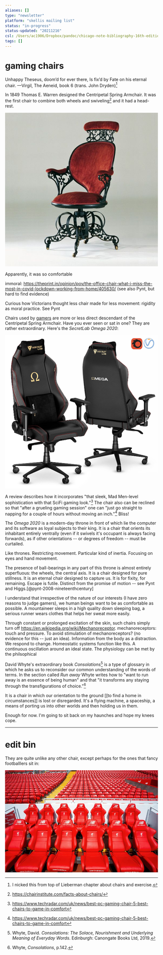 ```yaml
---
aliases: []
type: "newsletter"
platform: "skellis mailing list"
status: "in-progress"
status-updated: "20211216"
csl: /Users/ac1906/Dropbox/pandoc/chicago-note-bibliography-16th-edition.csl
tags: []
---
```


# gaming chairs

Unhappy Theseus, doom’d for ever there, Is fix’d by Fate on his eternal chair.
—Virgil, The Aeneid, book 6 (trans. John Dryden)[^nicked]

In 1849 Thomas E. Warren designed the Centripetal Spring Armchair. It was the first chair to combine both wheels and swiveling[^warren] and it had a head-rest.  

![](/assets/centripetal.jpg)

Apparently, it was so comfortable

immoral: https://theprint.in/opinion/pov/the-office-chair-what-i-miss-the-most-in-covid-lockdown-working-from-home/405630/ (see also Pynt, but hard to find evidence)

Curious how Victorians thought less chair made for less movement: rigidity as moral practice. See Pynt


Chairs used by [gamers](https://en.wikipedia.org/wiki/Gamer) are more or less direct descendant of the Centripetal Spring Armchair. Have you ever seen or sat in one? They are rather extraordinary. Here's the _SecretLab Omega 2020_:

![](/assets/gaming-chair.jpg)

A review describes how it incorporates "that sleek, Mad Men-level sophistication with that SciFi gaming look."[^rev1] The chair also can be reclined so that "after a grueling gaming session" one can "just go straight to napping for a couple of hours without moving an inch."[^rev2] Bliss! 

The _Omega 2020_ is a modern-day throne in front of which lie the computer and its software as loyal subjects to their king. It is a chair that orients its inhabitant entirely ventrally (even if it swivels it's occupant is always facing forwards), as if other orientations -- or degrees of freedom -- must be curtailed.

Like thrones. Restricting movement. Particular kind of inertia. Focusing on eyes and hand movement.

The presence of ball-bearings in any part of this throne is almost entirely superfluous: the wheels, the central axis. It is a chair designed for pure stillness. It is an eternal chair designed to capture us. It is for fixity, for remaining. Escape is futile. Distinct from the promise of motion -- see Pynt and Higgs.[@pynt-2008-nineteenthcentury]


I understand that irrespective of the nature of our interests (I have zero reasons to judge gamers), we human beings want to be as comfortable as possible. A mountaineer sleeps in a high quality down sleeping bag, a serious runner wears clothes that helps her sweat more easily. 

Through constant or prolonged excitation of the skin, such chairs simply turn off https://en.wikipedia.org/wiki/Mechanoreceptor. mechanoreceptors: touch and pressure. To avoid stimulation of mechanoreceptors? (no evidence for this -- just an idea). Information from the body as a distraction. We respond to change. Homeostatic systems function like this. A continuous oscillation around an ideal state. The physiology can be met by the philsophical 

David Whyte's extraordinary book _Consolations_[^dw] is a type of glossary in which he asks us to reconsider our common understanding of the words of terms. In the section called _Run away_ Whyte writes how to "want to run away is an essence of being human" and that "it transforms any staying through the transfigurations of choice."[^dw2]

It is a chair in which our orientation to the ground [[to find a home in circumstances]] is lost or disregarded. It's a flying machine, a spaceship, a means of porting us into other worlds and then holding us in them.


Enough for now. I'm going to sit back on my haunches and hope my knees cope. 


---

# edit bin


They are quite unlike any other chair, except perhaps for the ones that fancy footballlers sit in:

![](/assets/football-chairs.jpg)


[^dw]: Whyte, David. _Consolations: The Solace, Nourishment and Underlying Meaning of Everyday Words_. Edinburgh: Canongate Books Ltd, 2019.
[^rev1]: <https://www.techradar.com/uk/news/best-pc-gaming-chair-5-best-chairs-to-game-in-comfort>
[^rev2]: <https://www.techradar.com/uk/news/best-pc-gaming-chair-5-best-chairs-to-game-in-comfort>
[^dw2]: Whyte, _Consolations_, p.142.
[^nicked]: I nicked this from top of Lieberman chapter about chairs and exercise.
[^warren]: <https://chairinstitute.com/facts-about-chairs/>


